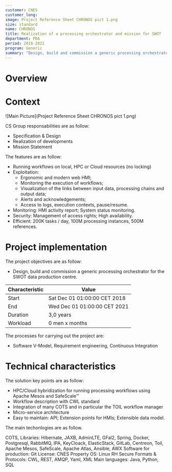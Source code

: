 ```yaml
---
customer: CNES
customer_long: 
image: Project Reference Sheet CHRONOS pict 1.png
size: standard
name: CHRONOS
title: Realization of a processing orchestrator and mission for SWOT
department: PDA
period: 2018-2021
program: Generic
summary: "Design, build and commission a generic processing orchestrator for the SWOT data production centre."
---
```


# Overview


# Context



![Main Picture](Project Reference Sheet CHRONOS pict 1.png)

CS Group responsabilities are as follow:
* Specification & Design
* Realization of developments
* Mission Statement


The features are as follow:
* Running workflows on local, HPC or Cloud resources (no locking)
* Exploitation: 
	* Ergonomic and modern web HMI;
	* Monitoring the execution of workflows;
	* Visualization of the links between input data, processing chains and output data;
	* Alerts and acknowledgements;
	* Access to logs, execution contexts, pause/resume.
* Monitoring: HMI activity report; System status monitoring.
* Security: Management of access rights; High availability.
* Efficient: 200K tasks / day, 100M processing instances, 500M references.

# Project implementation

The project objectives are as follow:
* Design, build and commission a generic processing orchestrator for the SWOT data production centre.


| Characteristic 	| Value |
|----------------	|-------|
| Start				| Sat Dec 01 01:00:00 CET 2018 |
| End				| Wed Dec 01 01:00:00 CET 2021 |
| Duration 			| 3,0 years |
| Workload			| 0 men x months |


The processes for carrying out the project are:
* Software V-Model, Requirement engineering, Continuous Integration

# Technical characteristics

The solution key points are as follow:
* HPC/Cloud hybridization for running processing workflows using Apache Mesos and SafeScale™
* Workflow description with CWL standard
* Integration of many COTS and in particular the TOIL workflow manager
* Micro-service architecture
* Easy to maintain: API; Extension points for HMIs; Extensible data model.



The main techonlogies are as follow.

COTS, Libraries: Hibernate, JAXB, AdminLTE, GFal2, Spring, Docker, Postgresql, RabbitMQ, IPA, KeyCloack, ElasticStack, GitLab, Centreon, Toil, Apache Mesos, SafeScale, Apache Atlas, Ansible, AWX
Software for production: Git
License: CNES Property
OS: Linux RH Secure
Formats & Protocols: CWL, REST, AMQP, Yaml, XML
Main languages: Java, Python, SQL

